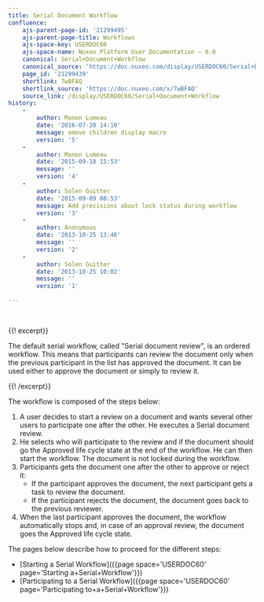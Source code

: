 ```yaml
---
title: Serial Document Workflow
confluence:
    ajs-parent-page-id: '21299495'
    ajs-parent-page-title: Workflows
    ajs-space-key: USERDOC60
    ajs-space-name: Nuxeo Platform User Documentation — 6.0
    canonical: Serial+Document+Workflow
    canonical_source: 'https://doc.nuxeo.com/display/USERDOC60/Serial+Document+Workflow'
    page_id: '21299439'
    shortlink: 7wBFAQ
    shortlink_source: 'https://doc.nuxeo.com/x/7wBFAQ'
    source_link: /display/USERDOC60/Serial+Document+Workflow
history:
    - 
        author: Manon Lumeau
        date: '2016-07-20 14:10'
        message: emove children display macro
        version: '5'
    - 
        author: Manon Lumeau
        date: '2015-09-18 15:53'
        message: ''
        version: '4'
    - 
        author: Solen Guitter
        date: '2015-09-09 08:53'
        message: Add precisions about lock status during workflow
        version: '3'
    - 
        author: Anonymous
        date: '2013-10-25 13:46'
        message: ''
        version: '2'
    - 
        author: Solen Guitter
        date: '2013-10-25 10:02'
        message: ''
        version: '1'

---
```

&nbsp;

{{! excerpt}}

The default serial workflow, called "Serial document review", is an ordered workflow. This means that participants can review the document only when the previous participant in the list has approved the document. It can be used either to approve the document or simply to review it.

{{! /excerpt}}

The workflow is composed of the steps below:

1.  A user decides to start a review on a document and wants several other users to participate one after the other. He executes a Serial document review.
2.  He selects who will participate to the review and if the document should go the Approved life cycle state at the end of the workflow. He can then start the workflow.
    The document is not locked during the workflow.
3.  Participants gets the document one after the other to approve or reject it:
    *   If the participant approves the document, the next participant gets a task to review the document.
    *   If the participant rejects the document, the document goes back to the previous reviewer.
4.  When the last participant approves the document, the workflow automatically stops and, in case of an approval review, the document goes the Approved life cycle state.

The pages below describe how to proceed for the different steps:

*   [Starting a Serial Workflow]({{page space='USERDOC60' page='Starting a+Serial+Workflow'}})
*   [Participating to a Serial Workflow]({{page space='USERDOC60' page='Participating to+a+Serial+Workflow'}})